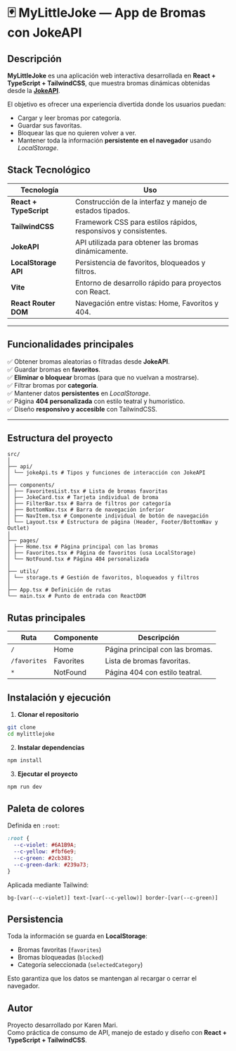 # 🃏 MyLittleJoke — App de Bromas con JokeAPI

## Descripción

**MyLittleJoke** es una aplicación web interactiva desarrollada en **React + TypeScript + TailwindCSS**, que muestra bromas dinámicas obtenidas desde la **[JokeAPI](https://v2.jokeapi.dev/)**.  

El objetivo es ofrecer una experiencia divertida donde los usuarios puedan:

- Cargar y leer bromas por categoría.  
- Guardar sus favoritas.  
- Bloquear las que no quieren volver a ver.    
- Mantener toda la información **persistente en el navegador** usando *LocalStorage*.  



## Stack Tecnológico

| Tecnología | Uso |
|------------|-----|
|  **React + TypeScript** | Construcción de la interfaz y manejo de estados tipados. |
| **TailwindCSS** | Framework CSS para estilos rápidos, responsivos y consistentes. |
| **JokeAPI** | API utilizada para obtener las bromas dinámicamente. |
| **LocalStorage API** | Persistencia de favoritos, bloqueados y filtros. |
| **Vite** | Entorno de desarrollo rápido para proyectos con React. |
| **React Router DOM** | Navegación entre vistas: Home, Favoritos y 404. |

---

## Funcionalidades principales

✅ Obtener bromas aleatorias o filtradas desde **JokeAPI**.  
✅ Guardar bromas en **favoritos**.  
✅ **Eliminar o bloquear** bromas (para que no vuelvan a mostrarse).  
✅ Filtrar bromas por **categoría**.  
✅ Mantener datos **persistentes** en *LocalStorage*.  
✅ Página **404 personalizada** con estilo teatral y humorístico.  
✅ Diseño **responsivo y accesible** con TailwindCSS.  

---

## Estructura del proyecto
``` 
src/
│
├── api/
│ └── jokeApi.ts # Tipos y funciones de interacción con JokeAPI
│
├── components/
│ ├── FavoritesList.tsx # Lista de bromas favoritas
│ ├── JokeCard.tsx # Tarjeta individual de broma
│ ├── FilterBar.tsx # Barra de filtros por categoría
│ ├── BottomNav.tsx # Barra de navegación inferior
│ ├── NavItem.tsx # Componente individual de botón de navegación
│ └── Layout.tsx # Estructura de página (Header, Footer/BottomNav y Outlet)
│
├── pages/
│ ├── Home.tsx # Página principal con las bromas
│ ├── Favorites.tsx # Página de favoritos (usa LocalStorage)
│ └── NotFound.tsx # Página 404 personalizada
│
├── utils/
│ └── storage.ts # Gestión de favoritos, bloqueados y filtros
│
├── App.tsx # Definición de rutas
└── main.tsx # Punto de entrada con ReactDOM
```


## Rutas principales

| Ruta        | Componente | Descripción                        |
|------------|------------|-----------------------------------|
| `/`        | Home       | Página principal con las bromas.  |
| `/favorites` | Favorites | Lista de bromas favoritas.        |
| `*`        | NotFound   | Página 404 con estilo teatral.    |


## Instalación y ejecución

1. **Clonar el repositorio**

```bash
git clone 
cd mylittlejoke
```
2. **Instalar dependencias**

```bash
npm install
```
3. **Ejecutar el proyecto**

```bash
npm run dev
```
## Paleta de colores

Definida en `:root`:

```css
:root {
  --c-violet: #6A1B9A;
  --c-yellow: #fbf6e9;
  --c-green: #2cb383;
  --c-green-dark: #239a73;
}
```
Aplicada mediante Tailwind:

```tsx
bg-[var(--c-violet)] text-[var(--c-yellow)] border-[var(--c-green)]
```

## Persistencia

Toda la información se guarda en **LocalStorage**:

- Bromas favoritas (`favorites`)  
- Bromas bloqueadas (`blocked`)  
- Categoría seleccionada (`selectedCategory`)  

Esto garantiza que los datos se mantengan al recargar o cerrar el navegador.

## Autor

Proyecto desarrollado por Karen Mari.  
Como práctica de consumo de API, manejo de estado y diseño con **React + TypeScript + TailwindCSS**.  